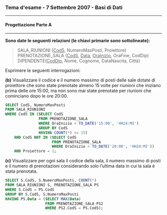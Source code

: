### Tema d'esame - 7 Settembre 2007 - Basi di Dati

---

#### Progettazione Parte A

----

**Sono date le seguenti relazioni (le chiavi primarie sono sottolineate):**

> SALA_RIUNIONI (<u>CodS</u>, NumeroMaxPosti, Proiettore)
> PRENOTAZIONE_SALA (<u>CodS</u>, <u>Data</u>, <u>OraInizio</u>, OraFine, CodDip)
> DIPENDENTE(<u>CodDip</u>, Nome, Cognome, DataNascita, Città)



Esprimere le seguenti interrogazioni:

**(b)** Visualizzare il codice e il numero massimo di posti delle sale dotate di proiettore che sono state prenotate almeno 15 volte per riunioni che iniziano prima delle ore 15:00, ma non sono mai state prenotate per riunioni che cominciano dopo le ore 20:00.

``` sql
SELECT CodS, NumeroMaxPosti
FROM SALA_RIUNIONI
WHERE CodS IN (SELECT CodS
               FROM PRENOTAZIONE_SALA
               WHERE OraInizio < TO_DATE('15:00', 'HH24:MI')
               GROUP BY CodS
               HAVING COUNT(*) >= 15)
    AND CodS NOT IN (SELECT CodS
                     FROM PRENOTAZIONE_SALA
                     WHERE OraInizio > TO_DATE('20:00', 'HH24:MI'))
	AND Proiettore = 1;
```

**(c)** Visualizzare per ogni sala il codice della sala, il numero massimo di posti e il numero di prenotazioni considerando solo l’ultima data in cui la sala è stata prenotata.

``` sql
SELECT S.CodS, S.NumeroMaxPosti, COUNT(*)
FROM SALA_RIUNIONI S, PRENOTAZIONE_SALA PS
WHERE S.CodS = PS.CodS
GROUP BY S.CodS, S.NumeroMaxPosti
HAVING PS.Data = (SELECT MAX(Data)
                  FROM PRENOTAZIONE_SALA PS2
                  WHERE PS2.CodS = PS.CodS);
```

